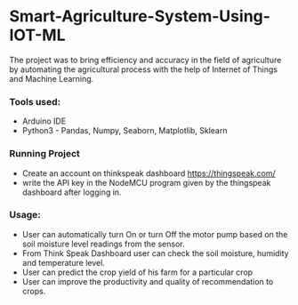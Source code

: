 # Smart-Agriculture-System-Using-IOT-ML
The project was to bring efficiency and accuracy in the field of agriculture by automating the agricultural process with the help of Internet of Things and Machine Learning.

### Tools used:
- Arduino IDE
- Python3 - Pandas, Numpy, Seaborn, Matplotlib, Sklearn

### Running Project
- Create an account on thinkspeak dashboard https://thingspeak.com/ 
- write the API key in the NodeMCU program given by the thingspeak dashboard after logging in.

### Usage: 
- User can automatically turn On or turn Off the motor pump based on the soil moisture level readings from the sensor.
- From Think Speak Dashboard user can check the soil moisture, humidity and temperature level.
- User can predict the crop yield of his farm for a particular crop
- User can improve the productivity and quality of recommendation to crops.
